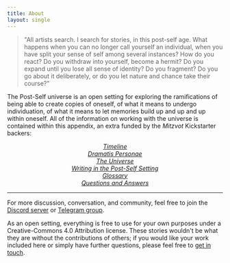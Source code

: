 ```yaml
---
title: About
layout: single
---
```


<style>
ul {
    list-style-type: none;
    width: 100%;
    text-align: center;
    text-indent: 0;
    margin: 0;
    padding: 0;
    font-style: italic;
}
</style>

> "All artists search. I search for stories, in this post-self age. What happens when you can no longer call yourself an individual, when you have split your sense of self among several instances? How do you react? Do you withdraw into yourself, become a hermit? Do you expand until you lose all sense of identity? Do you fragment? Do you go about it deliberately, or do you let nature and chance take their course?"

The Post-Self universe is an open setting for exploring the ramifications of being able to create copies of oneself, of what it means to undergo individuation, of what it means to let memories build up and up and up within oneself. All of the information on working with the universe is contained within this appendix, an extra funded by the *Mitzvot* Kickstarter backers:

* [Timeline](timeline)
* [Dramatis Personae](characters)
* [The Universe](universe)
* [Writing in the Post-Self Setting](writing)
* [Glossary](glossary)
* [Questions and Answers](questions)

-----

For more discussion, conversation, and community, feel free to join the [Discord server](https://makyo.io/ps-discord) or [Telegram group](https://makyo.io/ps-telegram).

As an open setting, everything is free to use for your own purposes under a Creative-Commons 4.0 Attribution license. These stories wouldn't be what they are without the contributions of others; if you would like your work included here or simply have further questions, please feel free to [get in touch](https://makyo.is).
